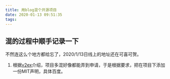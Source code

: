 ```yaml
---
title: 用blog混个开源项目
date: 2020-01-13 09:51:35
tags:
---
```

## 混的过程中顺手记录一下
不然连这么个地方都给忘了，2020/1/13日线上的地址还在可喜可贺。

1. 根据[v2ex](https://www.v2ex.com/t/637066)介绍，项目多混好像都能弄到申请，于是根据要求，把在项目下添加一份MIT声明，具体百度。